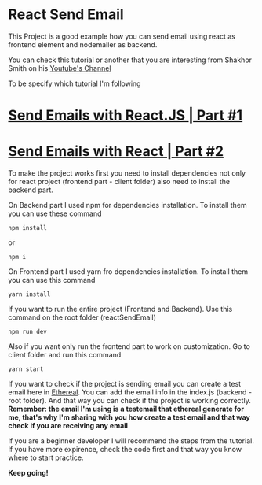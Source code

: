 # React Send Email

This Project is a good example how you can send email using react as frontend element and nodemailer as backend.

You can check this tutorial or another that you are interesting from Shakhor Smith on his [Youtube's Channel](https://www.youtube.com/channel/UC33Y0c5LX9Z2TvtxpztaFUA)

To be specify which tutorial I'm following

# [Send Emails with React.JS | Part #1](https://www.youtube.com/watch?v=HZOXPta21PI)

# [Send Emails with React | Part #2](https://www.youtube.com/watch?v=EPnBO8HgyRU)

To make the project works first you need to install dependencies not only for react project (frontend part - client folder) also need to install the backend part.

On Backend part I used npm for dependencies installation. To install them you can use these command
```
npm install
```
or
```
npm i
```

On Frontend part I used yarn fro dependencies installation. To install them you can use this command
```
yarn install
```

If you want to run the entire project (Frontend and Backend). Use this command on the root folder (reactSendEmail)
```
npm run dev
```

Also if you want only run the frontend part to work on customization. Go to client folder and run this command
```
yarn start
```

If you want to check if the project is sending email you can create a test email here in [Ethereal](https://ethereal.email/). You can add the email info in the index.js (backend - root folder). And that way you can check if the project is working correctly. **Remember: the email I'm using is a testemail that ethereal generate for me, that's why I'm sharing with you how create a test email and that way check if you are receiving any email**

If you are a beginner developer I will recommend the steps from the tutorial. If you have more expirence, check the code first and that way you know where to start practice.

**Keep going!**